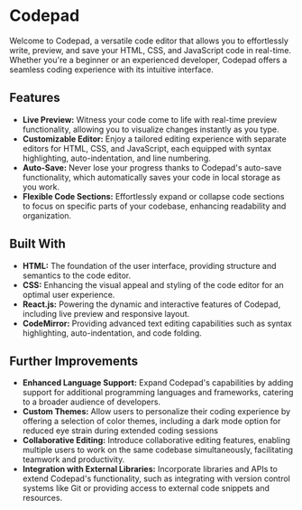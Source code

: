 # Codepad 

Welcome to Codepad, a versatile code editor that allows you to effortlessly write, preview, and save your HTML, CSS, and JavaScript code in real-time. Whether you're a beginner or an experienced developer, Codepad offers a seamless coding experience with its intuitive interface.

## Features

- **Live Preview:** Witness your code come to life with real-time preview functionality, allowing you to visualize changes instantly as you type.
- **Customizable Editor:** Enjoy a tailored editing experience with separate editors for HTML, CSS, and JavaScript, each equipped with syntax highlighting, auto-indentation, and line numbering.
- **Auto-Save:** Never lose your progress thanks to Codepad's auto-save functionality, which automatically saves your code in local storage as you work.
- **Flexible Code Sections:** Effortlessly expand or collapse code sections to focus on specific parts of your codebase, enhancing readability and organization.

## Built With

- **HTML:** The foundation of the user interface, providing structure and semantics to the code editor.
- **CSS:** Enhancing the visual appeal and styling of the code editor for an optimal user experience.
- **React.js:** Powering the dynamic and interactive features of Codepad, including live preview and responsive layout.
- **CodeMirror:** Providing advanced text editing capabilities such as syntax highlighting, auto-indentation, and code folding.

## Further Improvements 

- **Enhanced Language Support:** Expand Codepad's capabilities by adding support for additional programming languages and frameworks, catering to a broader audience of developers.
- **Custom Themes:** Allow users to personalize their coding experience by offering a selection of color themes, including a dark mode option for reduced eye strain during extended coding sessions
- **Collaborative Editing:** Introduce collaborative editing features, enabling multiple users to work on the same codebase simultaneously, facilitating teamwork and productivity.
- **Integration with External Libraries:** Incorporate libraries and APIs to extend Codepad's functionality, such as integrating with version control systems like Git or providing access to external code snippets and resources.
